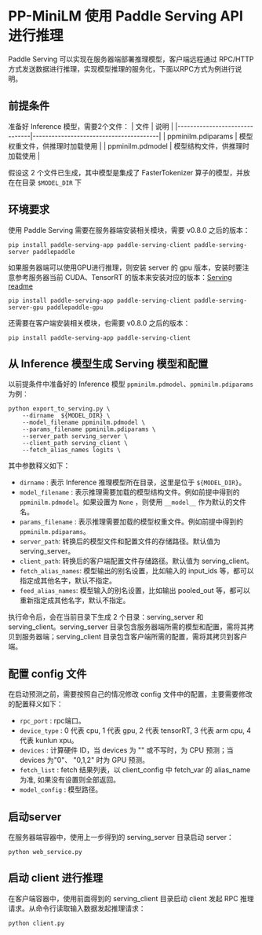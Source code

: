 # PP-MiniLM 使用 Paddle Serving API 进行推理

Paddle Serving 可以实现在服务器端部署推理模型，客户端远程通过 RPC/HTTP 方式发送数据进行推理，实现模型推理的服务化，下面以RPC方式为例进行说明。

## 前提条件
准备好 Inference 模型，需要2个文件：
| 文件                          | 说明                                   |
|-------------------------------|----------------------------------------|
| ppminilm.pdiparams      | 模型权重文件，供推理时加载使用            |
| ppminilm.pdmodel        | 模型结构文件，供推理时加载使用            |

假设这 2 个文件已生成，其中模型是集成了 FasterTokenizer 算子的模型，并放在在目录 `$MODEL_DIR` 下

## 环境要求

使用 Paddle Serving 需要在服务器端安装相关模块，需要 v0.8.0 之后的版本：
```shell
pip install paddle-serving-app paddle-serving-client paddle-serving-server paddlepaddle
```

如果服务器端可以使用GPU进行推理，则安装 server 的 gpu 版本，安装时要注意参考服务器当前 CUDA、TensorRT 的版本来安装对应的版本：[Serving readme](https://github.com/PaddlePaddle/Serving/tree/v0.8.0)

```shell
pip install paddle-serving-app paddle-serving-client paddle-serving-server-gpu paddlepaddle-gpu
```

还需要在客户端安装相关模块，也需要 v0.8.0 之后的版本：
```shell
pip install paddle-serving-app paddle-serving-client
```

## 从 Inference 模型生成 Serving 模型和配置

以前提条件中准备好的 Inference 模型 `ppminilm.pdmodel`、`ppminilm.pdiparams` 为例：

```shell
python export_to_serving.py \
    --dirname  ${MODEL_DIR} \
    --model_filename ppminilm.pdmodel \
    --params_filename ppminilm.pdiparams \
    --server_path serving_server \
    --client_path serving_client \
    --fetch_alias_names logits \
```

其中参数释义如下：
- `dirname` : 表示 Inference 推理模型所在目录，这里是位于 `${MODEL_DIR}`。
- `model_filename` : 表示推理需要加载的模型结构文件。例如前提中得到的 `ppminilm.pdmodel`。如果设置为 `None` ，则使用 `__model__` 作为默认的文件名。
- `params_filename` : 表示推理需要加载的模型权重文件。例如前提中得到的 `ppminilm.pdiparams`。
- `server_path`: 转换后的模型文件和配置文件的存储路径。默认值为 serving_server。
- `client_path`: 转换后的客户端配置文件存储路径。默认值为 serving_client。
- `fetch_alias_names`: 模型输出的别名设置，比如输入的 input_ids 等，都可以指定成其他名字，默认不指定。
- `feed_alias_names`: 模型输入的别名设置，比如输出 pooled_out 等，都可以重新指定成其他名字，默认不指定。

执行命令后，会在当前目录下生成 2 个目录：serving_server 和 serving_client。serving_server 目录包含服务器端所需的模型和配置，需将其拷贝到服务器端；serving_client 目录包含客户端所需的配置，需将其拷贝到客户端。


## 配置 config 文件

在启动预测之前，需要按照自己的情况修改 config 文件中的配置，主要需要修改的配置释义如下：

- `rpc_port` : rpc端口。
- `device_type` : 0 代表 cpu, 1 代表 gpu, 2 代表 tensorRT, 3 代表 arm cpu, 4 代表 kunlun xpu。
- `devices` : 计算硬件 ID，当 devices 为 "" 或不写时，为 CPU 预测；当 devices 为"0"、 "0,1,2" 时为 GPU 预测。
- `fetch_list` : fetch 结果列表，以 client_config 中 fetch_var 的 alias_name 为准, 如果没有设置则全部返回。
- `model_config` : 模型路径。

## 启动server

在服务器端容器中，使用上一步得到的 serving_server 目录启动 server：

```shell
python web_service.py

```

## 启动 client 进行推理
在客户端容器中，使用前面得到的 serving_client 目录启动 client 发起 RPC 推理请求。从命令行读取输入数据发起推理请求：

```shell
python client.py
```
